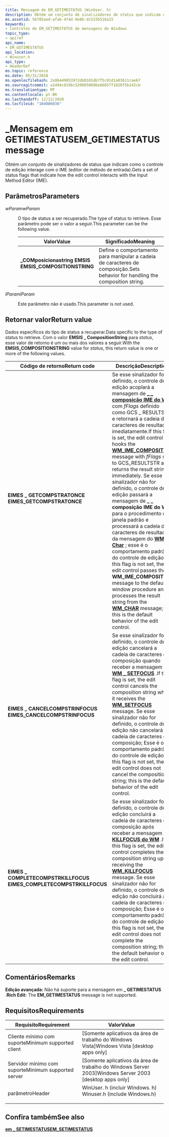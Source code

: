```yaml
---
title: Mensagem de EM_GETIMESTATUS (WinUser. h)
description: Obtém um conjunto de sinalizadores de status que indicam como o controle de edição interage com o IME (editor de método de entrada).
ms.assetid: 56705aed-afab-4f4d-9e0b-dc533b516a15
keywords:
- Controles de EM_GETIMESTATUS de mensagens do Windows
topic_type:
- apiref
api_name:
- EM_GETIMESTATUS
api_location:
- Winuser.h
api_type:
- HeaderDef
ms.topic: reference
ms.date: 05/31/2018
ms.openlocfilehash: 2a9b449053972db8101db7f5c01d1a03611cae67
ms.sourcegitcommit: a1494c819bc5200050696e66057f1020f5b142cb
ms.translationtype: MT
ms.contentlocale: pt-BR
ms.lasthandoff: 12/12/2020
ms.locfileid: "104086036"
---
```

# <a name="em_getimestatus-message"></a><span data-ttu-id="eb7f4-104">\_Mensagem em GETIMESTATUS</span><span class="sxs-lookup"><span data-stu-id="eb7f4-104">EM\_GETIMESTATUS message</span></span>

<span data-ttu-id="eb7f4-105">Obtém um conjunto de sinalizadores de status que indicam como o controle de edição interage com o IME (editor de método de entrada).</span><span class="sxs-lookup"><span data-stu-id="eb7f4-105">Gets a set of status flags that indicate how the edit control interacts with the Input Method Editor (IME).</span></span>

## <a name="parameters"></a><span data-ttu-id="eb7f4-106">Parâmetros</span><span class="sxs-lookup"><span data-stu-id="eb7f4-106">Parameters</span></span>

<dl> <dt>

<span data-ttu-id="eb7f4-107">*wParam*</span><span class="sxs-lookup"><span data-stu-id="eb7f4-107">*wParam*</span></span> 
</dt> <dd>

<span data-ttu-id="eb7f4-108">O tipo de status a ser recuperado.</span><span class="sxs-lookup"><span data-stu-id="eb7f4-108">The type of status to retrieve.</span></span> <span data-ttu-id="eb7f4-109">Esse parâmetro pode ser o valor a seguir.</span><span class="sxs-lookup"><span data-stu-id="eb7f4-109">This parameter can be the following value.</span></span>



| <span data-ttu-id="eb7f4-110">Valor</span><span class="sxs-lookup"><span data-stu-id="eb7f4-110">Value</span></span>                                                                                                                                                                                       | <span data-ttu-id="eb7f4-111">Significado</span><span class="sxs-lookup"><span data-stu-id="eb7f4-111">Meaning</span></span>                                                       |
|---------------------------------------------------------------------------------------------------------------------------------------------------------------------------------------------|---------------------------------------------------------------|
| <span id="EMSIS_COMPOSITIONSTRING"></span><span id="emsis_compositionstring"></span><dl> <span data-ttu-id="eb7f4-112"><dt>**\_COMposicionastring EMSIS**</dt></span><span class="sxs-lookup"><span data-stu-id="eb7f4-112"><dt>**EMSIS\_COMPOSITIONSTRING**</dt></span></span> </dl> | <span data-ttu-id="eb7f4-113">Define o comportamento para manipular a cadeia de caracteres de composição.</span><span class="sxs-lookup"><span data-stu-id="eb7f4-113">Sets behavior for handling the composition string.</span></span><br/> |



 

</dd> <dt>

<span data-ttu-id="eb7f4-114">*lParam*</span><span class="sxs-lookup"><span data-stu-id="eb7f4-114">*lParam*</span></span> 
</dt> <dd>

<span data-ttu-id="eb7f4-115">Este parâmetro não é usado.</span><span class="sxs-lookup"><span data-stu-id="eb7f4-115">This parameter is not used.</span></span>

</dd> </dl>

## <a name="return-value"></a><span data-ttu-id="eb7f4-116">Retornar valor</span><span class="sxs-lookup"><span data-stu-id="eb7f4-116">Return value</span></span>

<span data-ttu-id="eb7f4-117">Dados específicos do tipo de status a recuperar.</span><span class="sxs-lookup"><span data-stu-id="eb7f4-117">Data specific to the type of status to retrieve.</span></span> <span data-ttu-id="eb7f4-118">Com o valor **EMSIS \_ CompositionString** para *status*, esse valor de retorno é um ou mais dos valores a seguir.</span><span class="sxs-lookup"><span data-stu-id="eb7f4-118">With the **EMSIS\_COMPOSITIONSTRING** value for *status*, this return value is one or more of the following values.</span></span>



| <span data-ttu-id="eb7f4-119">Código de retorno</span><span class="sxs-lookup"><span data-stu-id="eb7f4-119">Return code</span></span>                                                                                                    | <span data-ttu-id="eb7f4-120">Descrição</span><span class="sxs-lookup"><span data-stu-id="eb7f4-120">Description</span></span>                                                                                                                                                                                                                                                                                                                                                                                                                                                      |
|----------------------------------------------------------------------------------------------------------------|------------------------------------------------------------------------------------------------------------------------------------------------------------------------------------------------------------------------------------------------------------------------------------------------------------------------------------------------------------------------------------------------------------------------------------------------------------------|
| <dl> <span data-ttu-id="eb7f4-121"><dt>**EIMES \_ GETCOMPSTRATONCE**</dt></span><span class="sxs-lookup"><span data-stu-id="eb7f4-121"><dt>**EIMES\_GETCOMPSTRATONCE**</dt></span></span> </dl>         | <span data-ttu-id="eb7f4-122">Se esse sinalizador for definido, o controle de edição acoplará a mensagem de [**\_ \_ composição IME do WM**](/windows/desktop/Intl/wm-ime-composition) com *fFlags* definido como GCS \_ RESULTSTR e retornará a cadeia de caracteres de resultado imediatamente.</span><span class="sxs-lookup"><span data-stu-id="eb7f4-122">If this flag is set, the edit control hooks the [**WM\_IME\_COMPOSITION**](/windows/desktop/Intl/wm-ime-composition) message with *fFlags* set to GCS\_RESULTSTR and returns the result string immediately.</span></span> <span data-ttu-id="eb7f4-123">Se esse sinalizador não for definido, o controle de edição passará a mensagem de **\_ \_ composição IME do WM** para o procedimento de janela padrão e processará a cadeia de caracteres de resultado da mensagem do [**WM \_ Char**](/windows/desktop/inputdev/wm-char) ; esse é o comportamento padrão do controle de edição.</span><span class="sxs-lookup"><span data-stu-id="eb7f4-123">If this flag is not set, the edit control passes the **WM\_IME\_COMPOSITION** message to the default window procedure and processes the result string from the [**WM\_CHAR**](/windows/desktop/inputdev/wm-char) message; this is the default behavior of the edit control.</span></span><br/> |
| <dl> <span data-ttu-id="eb7f4-124"><dt>**EIMES \_ CANCELCOMPSTRINFOCUS**</dt></span><span class="sxs-lookup"><span data-stu-id="eb7f4-124"><dt>**EIMES\_CANCELCOMPSTRINFOCUS**</dt></span></span> </dl>     | <span data-ttu-id="eb7f4-125">Se esse sinalizador for definido, o controle de edição cancelará a cadeia de caracteres de composição quando receber a mensagem do [**WM \_ SETFOCUS**](/windows/desktop/inputdev/wm-setfocus) .</span><span class="sxs-lookup"><span data-stu-id="eb7f4-125">If this flag is set, the edit control cancels the composition string when it receives the [**WM\_SETFOCUS**](/windows/desktop/inputdev/wm-setfocus) message.</span></span> <span data-ttu-id="eb7f4-126">Se esse sinalizador não for definido, o controle de edição não cancelará a cadeia de caracteres de composição; Esse é o comportamento padrão do controle de edição.</span><span class="sxs-lookup"><span data-stu-id="eb7f4-126">If this flag is not set, the edit control does not cancel the composition string; this is the default behavior of the edit control.</span></span><br/>                                                                                                                                                                       |
| <dl> <span data-ttu-id="eb7f4-127"><dt>**EIMES \_ COMPLETECOMPSTRKILLFOCUS**</dt></span><span class="sxs-lookup"><span data-stu-id="eb7f4-127"><dt>**EIMES\_COMPLETECOMPSTRKILLFOCUS**</dt></span></span> </dl> | <span data-ttu-id="eb7f4-128">Se esse sinalizador for definido, o controle de edição concluirá a cadeia de caracteres de composição após receber a mensagem [**\_ KILLFOCUS do WM**](/windows/desktop/inputdev/wm-killfocus) .</span><span class="sxs-lookup"><span data-stu-id="eb7f4-128">If this flag is set, the edit control completes the composition string upon receiving the [**WM\_KILLFOCUS**](/windows/desktop/inputdev/wm-killfocus) message.</span></span> <span data-ttu-id="eb7f4-129">Se esse sinalizador não for definido, o controle de edição não concluirá a cadeia de caracteres de composição; Esse é o comportamento padrão do controle de edição.</span><span class="sxs-lookup"><span data-stu-id="eb7f4-129">If this flag is not set, the edit control does not complete the composition string; this is the default behavior of the edit control.</span></span><br/>                                                                                                                                                                   |



 

## <a name="remarks"></a><span data-ttu-id="eb7f4-130">Comentários</span><span class="sxs-lookup"><span data-stu-id="eb7f4-130">Remarks</span></span>

<span data-ttu-id="eb7f4-131">**Edição avançada:** Não há suporte para a mensagem em **\_ GETIMESTATUS** .</span><span class="sxs-lookup"><span data-stu-id="eb7f4-131">**Rich Edit:** The **EM\_GETIMESTATUS** message is not supported.</span></span>

## <a name="requirements"></a><span data-ttu-id="eb7f4-132">Requisitos</span><span class="sxs-lookup"><span data-stu-id="eb7f4-132">Requirements</span></span>



| <span data-ttu-id="eb7f4-133">Requisito</span><span class="sxs-lookup"><span data-stu-id="eb7f4-133">Requirement</span></span> | <span data-ttu-id="eb7f4-134">Valor</span><span class="sxs-lookup"><span data-stu-id="eb7f4-134">Value</span></span> |
|-------------------------------------|----------------------------------------------------------------------------------------------------------|
| <span data-ttu-id="eb7f4-135">Cliente mínimo com suporte</span><span class="sxs-lookup"><span data-stu-id="eb7f4-135">Minimum supported client</span></span><br/> | <span data-ttu-id="eb7f4-136">\[Somente aplicativos da área de trabalho do Windows Vista\]</span><span class="sxs-lookup"><span data-stu-id="eb7f4-136">Windows Vista \[desktop apps only\]</span></span><br/>                                                           |
| <span data-ttu-id="eb7f4-137">Servidor mínimo com suporte</span><span class="sxs-lookup"><span data-stu-id="eb7f4-137">Minimum supported server</span></span><br/> | <span data-ttu-id="eb7f4-138">\[Somente aplicativos da área de trabalho do Windows Server 2003\]</span><span class="sxs-lookup"><span data-stu-id="eb7f4-138">Windows Server 2003 \[desktop apps only\]</span></span><br/>                                                     |
| <span data-ttu-id="eb7f4-139">parâmetro</span><span class="sxs-lookup"><span data-stu-id="eb7f4-139">Header</span></span><br/>                   | <dl> <span data-ttu-id="eb7f4-140"><dt>WinUser. h (incluir Windows. h)</dt></span><span class="sxs-lookup"><span data-stu-id="eb7f4-140"><dt>Winuser.h (include Windows.h)</dt></span></span> </dl> |



## <a name="see-also"></a><span data-ttu-id="eb7f4-141">Confira também</span><span class="sxs-lookup"><span data-stu-id="eb7f4-141">See also</span></span>

<dl> <dt>

[<span data-ttu-id="eb7f4-142">**em \_ SETIMESTATUS**</span><span class="sxs-lookup"><span data-stu-id="eb7f4-142">**EM\_SETIMESTATUS**</span></span>](em-setimestatus.md)
</dt> </dl>

 

